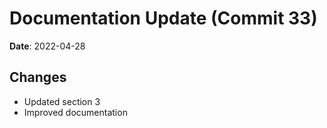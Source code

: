 # Documentation Update (Commit 33)
            
**Date**: 2022-04-28
            
## Changes
- Updated section 3
- Improved documentation
